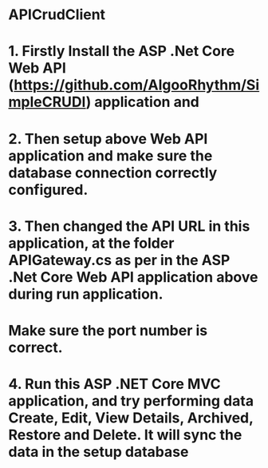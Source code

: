 # APICrudClient

#	1.	Firstly Install the ASP .Net Core Web API (https://github.com/AlgooRhythm/SimpleCRUDl) application and 

#	2.	Then setup above Web API application and make sure the database connection correctly configured.

#	3.	Then changed the API URL in this application, at the folder APIGateway.cs as per in the ASP .Net Core Web API application above during run application. 
#		Make sure the port number is correct.

#	4.	Run this ASP .NET Core MVC application, and try performing data Create, Edit, View Details, Archived, Restore and Delete. It will sync the data in the setup database
